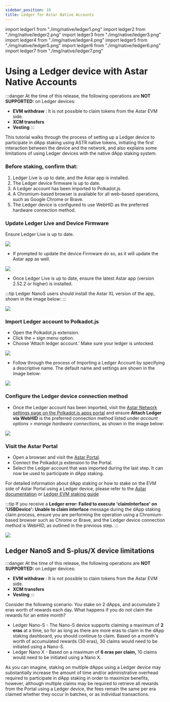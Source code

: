 ```yaml
---
sidebar_position: 10
title: Ledger for Astar Native Accounts
---
```

import ledger1 from "./img/native/ledger1.png"
import ledger2 from "./img/native/ledger2.png"
import ledger3 from "./img/native/ledger3.png"
import ledger4 from "./img/native/ledger4.png"
import ledger5 from "./img/native/ledger5.png"
import ledger6 from "./img/native/ledger6.png"
import ledger7 from "./img/native/ledger7.png"

# Using a Ledger device with Astar Native Accounts

:::danger
At the time of this release, the following operations are **NOT SUPPORTED:** on Ledger devices:  
- **EVM withdraw** : It is not possible to claim tokens from the Astar EVM side. 
- **XCM transfers**
- **Vesting**
:::

This tutorial walks through the process of setting up a Ledger device to participate in dApp staking using ASTR native tokens, initiating the first interaction between the device and the network, and also explains some limitations of using Ledger devices with the native dApp staking system.

### Before staking, confirm that:
1. Ledger Live is up to date, and the Astar app is installed.
2. The Ledger device firmware is up to date.
3. A Ledger account has been imported to Polkadot.js.
4. A Chromium-based browser is available for all web-based operations, such as Google Chrome or Brave.
5. The Ledger device is configured to use WebHID as the preferred hardware connection method.

### Update Ledger Live and Device Firmware

Ensure Ledger Live is up to date. 

<div style={{textAlign: 'center'}}>
  <img src={ledger1} style={{width: 1200}} />
  </div>

- If prompted to update the device Firmware do so, as it will update the Astar app as well.

<div style={{textAlign: 'center'}}>
  <img src={ledger2} style={{width: 1200}} />
  </div>

- Once Ledger Live is up to date, ensure the latest Astar app (version 2.52.2 or higher) is installed.

:::tip
Ledger NanoS users should install the Astar XL version of the app, shown in the image below:
::: 

<div style={{textAlign: 'center'}}>
  <img src={ledger3} style={{width: 1200}} />
  </div>

### Import Ledger account to Polkadot.js

- Open the Polkadot.js extension.
- Click the + sign menu option.
- Choose ‘Attach ledger account.’ Make sure your ledger is unlocked.

<div style={{textAlign: 'center'}}>
  <img src={ledger4} style={{width: 600}} />
  </div>

- Follow through the process of Importing a Ledger Account by specifying a descriptive name. The default name and settings are shown in the image below:

<div style={{textAlign: 'center'}}>
  <img src={ledger5} style={{width: 600}} />
  </div>

### Configure the Ledger device connection method

- Once the Ledger account has been imported, visit the [Astar Network settings page on the Polkadot.js apps portal](https://polkadot.js.org/apps/?rpc=wss%3A%2F%2Frpc.astar.network#/settings) and ensure **Attach Ledger via WebHID** is the preferred connection method listed under *account options* > *manage hardware connections*, as shown in the image below:

<div style={{textAlign: 'center'}}>
  <img src={ledger7} style={{width: 1200}} />
  </div>

### Visit the Astar Portal

- Open a browser and visit the [Astar Portal](https://portal.astar.network).
- Connect the Polkadot.js extension to the Portal.
- Select the Ledger account that was imported during the last step. It can now be used to participate in dApp staking.

For detailed information about dApp staking or how to stake on the EVM side of Astar Portal using a Ledger device, please refer to the [Astar documentation](/docs/dapp-staking/for-stakers/staking) or [Ledger EVM staking guide](./ledger-evm.md)

:::tip
If you receive a **Ledger error: Failed to execute 'claimInterface' on 'USBDevice': Unable to claim interface** message during the dApp staking claim process, ensure you are performing the operation using a Chromium-based browser such as Chrome or Brave, and the Ledger device connection method is WebHID, as outlined in the previous step.
:::

<div style={{textAlign: 'center'}}>
  <img src={ledger6} style={{width: 600}} />
  </div>

## Ledger NanoS and S-plus/X device limitations 

:::danger
At the time of this release, the following operations are **NOT SUPPORTED:** on Ledger devices:  
- **EVM withdraw** : It is not possible to claim tokens from the Astar EVM side. 
- **XCM transfers**
- **Vesting**
:::

Consider the following scenario: You stake on 2 dApps, and accumulate 2 eras worth of rewards each day. What happens if you do not claim the rewards for an entire month?

- Ledger Nano-S - The Nano-S device supports claiming a maximum of **2 eras** at a time, so for as long as there are more eras to claim in the dApp staking dashboard, you should continue to claim. Based on a month's worth of accumulated rewards (30 eras), 30 claims would need to be initiated using a Nano-S.
- Ledger Nano X - Based on a maximum of **6 eras per claim,** 10 claims would need to be initiated using a Nano X.

As you can imagine, staking on multiple dApps using a Ledger device may substantially increase the amount of time and/or administrative overhead required to participate in dApp staking in order to maximize benefits, however, although multiple claims may be required to retrieve all rewards from the Portal using a Ledger device, the fees remain the same per era claimed whether they occur in batches, or as individual transactions.